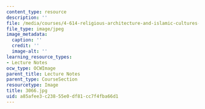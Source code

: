 ```yaml
---
content_type: resource
description: ''
file: /media/courses/4-614-religious-architecture-and-islamic-cultures-fall-2002/a85afee3c23855e0df81cc7f4fba66d1_3066.jpg
file_type: image/jpeg
image_metadata:
  caption: ''
  credit: ''
  image-alt: ''
learning_resource_types:
- Lecture Notes
ocw_type: OCWImage
parent_title: Lecture Notes
parent_type: CourseSection
resourcetype: Image
title: 3066.jpg
uid: a85afee3-c238-55e0-df81-cc7f4fba66d1
---
```

